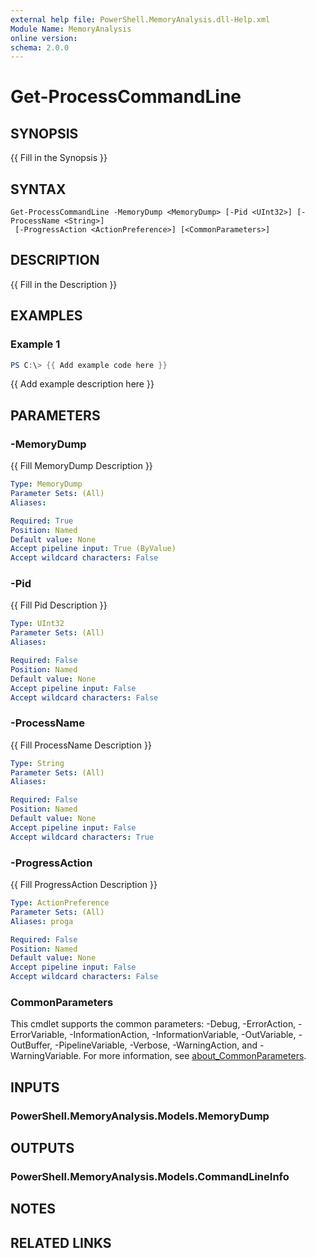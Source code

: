 ```yaml
---
external help file: PowerShell.MemoryAnalysis.dll-Help.xml
Module Name: MemoryAnalysis
online version:
schema: 2.0.0
---
```


# Get-ProcessCommandLine

## SYNOPSIS
{{ Fill in the Synopsis }}

## SYNTAX

```
Get-ProcessCommandLine -MemoryDump <MemoryDump> [-Pid <UInt32>] [-ProcessName <String>]
 [-ProgressAction <ActionPreference>] [<CommonParameters>]
```

## DESCRIPTION
{{ Fill in the Description }}

## EXAMPLES

### Example 1
```powershell
PS C:\> {{ Add example code here }}
```

{{ Add example description here }}

## PARAMETERS

### -MemoryDump
{{ Fill MemoryDump Description }}

```yaml
Type: MemoryDump
Parameter Sets: (All)
Aliases:

Required: True
Position: Named
Default value: None
Accept pipeline input: True (ByValue)
Accept wildcard characters: False
```

### -Pid
{{ Fill Pid Description }}

```yaml
Type: UInt32
Parameter Sets: (All)
Aliases:

Required: False
Position: Named
Default value: None
Accept pipeline input: False
Accept wildcard characters: False
```

### -ProcessName
{{ Fill ProcessName Description }}

```yaml
Type: String
Parameter Sets: (All)
Aliases:

Required: False
Position: Named
Default value: None
Accept pipeline input: False
Accept wildcard characters: True
```

### -ProgressAction
{{ Fill ProgressAction Description }}

```yaml
Type: ActionPreference
Parameter Sets: (All)
Aliases: proga

Required: False
Position: Named
Default value: None
Accept pipeline input: False
Accept wildcard characters: False
```

### CommonParameters
This cmdlet supports the common parameters: -Debug, -ErrorAction, -ErrorVariable, -InformationAction, -InformationVariable, -OutVariable, -OutBuffer, -PipelineVariable, -Verbose, -WarningAction, and -WarningVariable. For more information, see [about_CommonParameters](http://go.microsoft.com/fwlink/?LinkID=113216).

## INPUTS

### PowerShell.MemoryAnalysis.Models.MemoryDump

## OUTPUTS

### PowerShell.MemoryAnalysis.Models.CommandLineInfo

## NOTES

## RELATED LINKS
